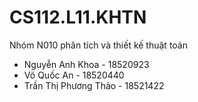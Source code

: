 # CS112.L11.KHTN
Nhóm N010 phân tích và thiết kế thuật toán
  - Nguyễn Anh Khoa      - 18520923
  - Võ Quốc An           - 18520440
  - Trần Thị Phương Thảo - 18521422
